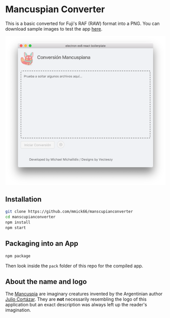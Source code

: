 # Mancuspian Converter

This is a basic converted for Fuji's RAF (RAW) format into a PNG. 
You can download sample images to test the app [here](https://www.rawsamples.ch/index.php/en/fuji).

![App Image](https://github.com/mmick66/manscupianconverter/blob/master/assets/screenshot.png)

## Installation

```bash
git clone https://github.com/mmick66/manscupianconverter
cd manscupianconverter
npm install
npm start
```

## Packaging into an App

```bash
npm package
```

Then look inside the `pack` folder of this repo for the compiled app.

## About the name and logo

The [Mancuspia] are imaginary creatures invented by the Argentinian author [Julio Cortázar]. 
They are **not** necessarily resembling the logo of this application but an exact description was always left up the reader's imagination.  

[Mancuspia]: https://es.wikipedia.org/wiki/Mancuspia
[Julio Cortázar]: https://en.wikipedia.org/wiki/Julio_Cort%C3%A1zar
